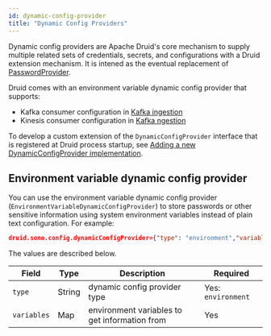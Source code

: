 ```yaml
---
id: dynamic-config-provider
title: "Dynamic Config Providers"
---
```


<!--
  ~ Licensed to the Apache Software Foundation (ASF) under one
  ~ or more contributor license agreements.  See the NOTICE file
  ~ distributed with this work for additional information
  ~ regarding copyright ownership.  The ASF licenses this file
  ~ to you under the Apache License, Version 2.0 (the
  ~ "License"); you may not use this file except in compliance
  ~ with the License.  You may obtain a copy of the License at
  ~
  ~   http://www.apache.org/licenses/LICENSE-2.0
  ~
  ~ Unless required by applicable law or agreed to in writing,
  ~ software distributed under the License is distributed on an
  ~ "AS IS" BASIS, WITHOUT WARRANTIES OR CONDITIONS OF ANY
  ~ KIND, either express or implied.  See the License for the
  ~ specific language governing permissions and limitations
  ~ under the License.
  -->

Dynamic config providers are Apache Druid's core mechanism to supply multiple related sets of credentials, secrets, and configurations with a Druid extension mechanism. It is intened as the eventual replacement of  [PasswordProvider](./password-provider.md).

Druid comes with an environment variable dynamic config provider that supports:
- Kafka consumer configuration in [Kafka ingestion](../development/extensions-core/kafka-ingestion.md)
- Kinesis consumer configuration in [Kafka ngestion](../development/extensions-core/kafka-ingestion.md)


To develop a custom extension of the `DynamicConfigProvider` interface that is registered at Druid process startup, see [Adding a new DynamicConfigProvider implementation](../development/modules.md#adding-a-new-dynamicconfigprovider-implementation).

## Environment variable dynamic config provider

You can use the environment variable dynamic config provider (`EnvironmentVariableDynamicConfigProvider`) to  store passwords or other sensitive information using system environment variables instead of plain text configuration. For example:

```json
druid.some.config.dynamicConfigProvider={"type": "environment","variables":{"secret1": "SECRET1_VAR","secret2": "SECRET2_VAR"}}
```
The values are described below.

|Field|Type|Description|Required|
|-----|----|-----------|--------|
|`type`|String|dynamic config provider type|Yes: `environment`|
|`variables`|Map|environment variables to get information from|Yes|

